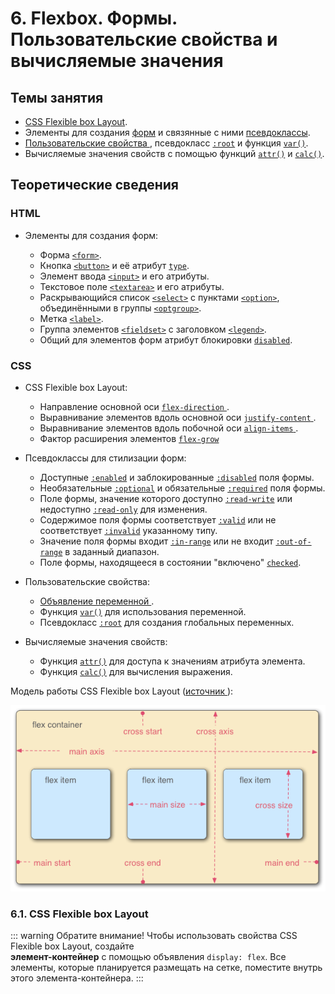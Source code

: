 # 6. Flexbox. Формы. Пользовательские свойства и вычисляемые значения

## Темы занятия

- [CSS Flexible box Layout](https://metanit.com/web/html5/12.1.php).
- Элементы для создания [форм](https://webref.ru/html/type/form) и связянные 
с ними [псевдоклассы](https://webref.ru/css/type/form).
- [Пользовательские свойства
](https://developer.mozilla.org/ru/docs/Web/CSS/Using_CSS_variables),
псевдокласс [`:root`](https://webref.ru/css/root) и 
функция [`var()`](https://webref.ru/css/value/var).
- Вычисляемые значения свойств с помощью функций
[`attr()`](https://webref.ru/css/value/attr) и
[`calc()`](https://webref.ru/css/value/attr).

## Теоретические сведения

### HTML

- Элементы для создания форм:

  - Форма [`<form>`](https://webref.ru/html/form).
  - Кнопка [`<button>`](https://webref.ru/html/button) и её атрибут
  [`type`](https://webref.ru/html/button/type).
  - Элемент ввода [`<input>`](https://webref.ru/html/input) и его атрибуты.
  - Текстовое поле [`<textarea>`](https://webref.ru/html/textarea) и его 
  атрибуты.
  - Раскрывающийся список [`<select>`](https://webref.ru/html/select) с 
  пунктами [`<option>`](https://webref.ru/html/option), объединёнными в 
  группы [`<optgroup>`](https://webref.ru/html/optgroup).
  - Метка [`<label>`](https://webref.ru/html/label).
  - Группа элементов [`<fieldset>`](https://webref.ru/html/fieldset) с 
  заголовком [`<legend>`](https://webref.ru/html/legend).
  - Общий для элементов форм атрибут блокировки
  [`disabled`](https://webref.ru/html/input/disabled).

### CSS
  
- CSS Flexible box Layout:

  - Направление основной оси [`flex-direction`
  ](https://developer.mozilla.org/ru/docs/Web/CSS/flex-direction).
  - Выравнивание элементов вдоль основной оси [`justify-content`
  ](https://developer.mozilla.org/ru/docs/Web/CSS/justify-content).
  - Выравнивание элементов вдоль побочной оси [`align-items`
  ](https://developer.mozilla.org/ru/docs/Web/CSS/align-items).
  - Фактор расширения элементов [`flex-grow`
  ](https://developer.mozilla.org/ru/docs/Web/CSS/flex-grow)
  
- Псевдоклассы для стилизации форм:

  - Доступные [`:enabled`](https://webref.ru/css/enabled) и
  заблокированные [`:disabled`](https://webref.ru/css/disabled) поля формы.
  - Необязательные [`:optional`](https://webref.ru/css/optional) и
  обязательные [`:required`](https://webref.ru/css/required) поля формы.
  - Поле формы, значение которого доступно
  [`:read-write`](https://webref.ru/css/read-write) или недоступно
  [`:read-only`](https://webref.ru/css/read-only) для изменения.
  - Содержимое поля формы соответствует
  [`:valid`](https://webref.ru/css/valid) или не соответствует
  [`:invalid`](https://webref.ru/css/invalid) указанному типу.
  - Значение поля формы входит
  [`:in-range`](https://webref.ru/css/in-range) или не входит
  [`:out-of-range`](https://webref.ru/css/out-of-range) в заданный диапазон.
  - Поле формы, находящееся в состоянии "включено"
  [`checked`](https://webref.ru/css/checked).
  
- Пользовательские свойства:

  - [Объявление переменной
  ](https://developer.mozilla.org/ru/docs/Web/CSS/Using_CSS_variables).
  - Функция [`var()`](https://webref.ru/css/value/var) для использования 
  переменной.
  - Псевдокласс [`:root`](https://webref.ru/css/root) для создания глобальных
   переменных.
   
- Вычисляемые значения свойств:

  - Функция [`attr()`](https://webref.ru/css/value/attr) для доступа к 
  значениям атрибута элемента.
  - Функция [`calc()`](https://webref.ru/css/value/attr) для вычисления 
  выражения.
  
Модель работы CSS Flexible box Layout ([источник
](https://developer.mozilla.org/ru/docs/Learn/CSS/CSS_layout/Flexbox)):

![Модель работы CSS Flexible box Layout](./assets/flex_model.png)
  
### 6.1. CSS Flexible box Layout

::: warning Обратите внимание!
Чтобы использовать свойства CSS Flexible box Layout, создайте  
**элемент-контейнер** с помощью объявления `display: flex`. Все элементы, 
которые планируется размещать на сетке, поместите внутрь этого 
элемента-контейнера.
:::

<disqus-comments
  page-uuid="9f516f8d-5063-43f1-a1cc-82c5b66b627b"
  page-title="6. Flexbox. Формы. Пользовательские свойства и
    вычисляемые значения | Практические занятия"/>

<script-button/>